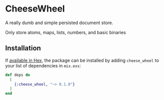 # CheeseWheel

A really dumb and simple persisted document store.

Only store atoms, maps, lists, numbers, and basic binaries

## Installation

If [available in Hex](https://hex.pm/docs/publish), the package can be installed
by adding `cheese_wheel` to your list of dependencies in `mix.exs`:

```elixir
def deps do
  [
    {:cheese_wheel, "~> 0.1.0"}
  ]
end
```
